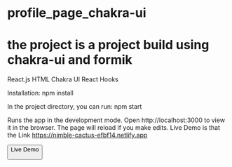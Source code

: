 # profile_page_chakra-ui
# the project is a project build using chakra-ui and formik 
React.js HTML Chakra UI React Hooks

Installation: npm install

In the project directory, you can run: npm start

Runs the app in the development mode. Open http://localhost:3000 to view it in the browser. The page will reload if you make edits.
Live Demo is that the Link https://nimble-cactus-efbf14.netlify.app

<button href="https://nimble-cactus-efbf14.netlify.app">Live Demo </butoon>
